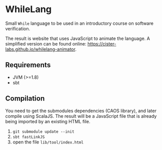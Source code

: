 # WhileLang

Small `While` language to be used in an introductory course on software verification.

The result is website that uses JavaScript to animate the language. A simplified version can be found online: https://cister-labs.github.io/whilelang-animator.


## Requirements

- JVM (>=1.8)
- sbt

## Compilation

You need to get the submodules dependencies (CAOS library), and later compile using ScalaJS.
The result will be a JavaScript file that is already being imported by an existing HTML file. 

1. `git submodule update --init`
2. `sbt fastLinkJS`
3. open the file `lib/tool/index.html`

